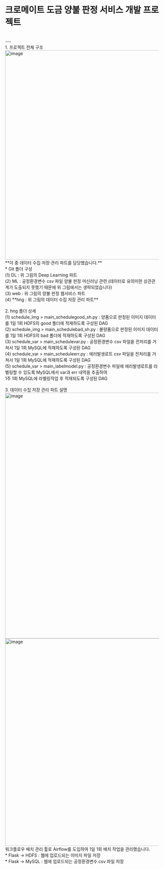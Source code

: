 # 크로메이트 도금 양불 판정 서비스 개발 프로젝트
<br>
---
<br>
1. 프로젝트 전체 구조
<img width="682" alt="image" src="https://user-images.githubusercontent.com/108378151/218929701-16ac2769-8b41-45f3-8c99-67842c52c2cb.png">
<br>
**이 중 데이터 수집·저장·관리 파트를 담당했습니다.**
<br>
* Git 폴더 구성
<br>
(1) DL : 위 그림의 Deep Learning 파트
<br>
(2) ML : 공정환경변수 csv 파일 양불 판정 머신러닝 관련 (데이터로 유의미한 상관관계가 도출되지 못했기 때문에 위 그림에서는 생략되었습니다)
<br>
(3) web : 위 그림의 양불 판정 웹서비스 파트
<br>
(4) **hng : 위 그림의 데이터 수집 저장 관리 파트**
<br>
<br>
2. hng 폴더 상세
<br>
(1) schedule_img > main_schedulegood_sh.py : 양품으로 판정된 이미지 데이터를 1일 1회 HDFS의 good 폴더에 적재하도록 구성된 DAG
<br>
(2) schedule_img > main_schedulebad_sh.py : 불량품으로 판정된 이미지 데이터를 1일 1회 HDFS의 bad 폴더에 적재하도록 구성된 DAG
<br>
(3) schedule_var > main_schedulevar.py : 공정환경변수 csv 파일을 전처리를 거쳐서 1일 1회 MySQL에 적재하도록 구성된 DAG
<br>
(4) schedule_var > main_scheduleerr.py : 에러발생로트 csv 파일을 전처리를 거쳐서 1일 1회 MySQL에 적재하도록 구성된 DAG
<br>
(5) schedule_var > main_labelmodel.py : 공정환경변수 파일에 에러발생로트를 라벨링할 수 있도록 MySQL에서 var과 err 내역을 추출하여
<br>
1주 1회 MySQL에 라벨링작업 후 적재되도록 구성된 DAG
<br>
<br>
3. 데이터 수집 저장 관리 파트 설명
<img width="801" alt="image" src="https://user-images.githubusercontent.com/108378151/218930620-190b6297-0686-4d1e-a7d1-ec49f5a0b169.png">
<img width="676" alt="image" src="https://user-images.githubusercontent.com/108378151/218931493-3aae7dfe-a2e8-458e-8a97-28e6adec7815.png">
<br>
워크플로우 배치 관리 툴로 Airflow를 도입하여 1일 1회 배치 작업을 관리했습니다.
<br>
* Flask -> HDFS  : 웹에 업로드되는 이미지 파일 저장
<br>
* Flask -> MySQL : 웹에 업로드되는 공정환경변수 csv 파일 저장
